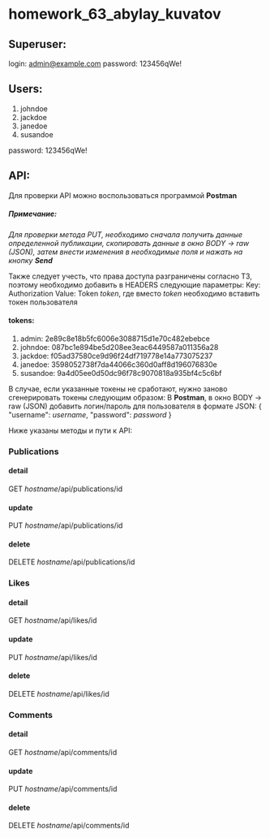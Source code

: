 # homework_63_abylay_kuvatov

## Superuser:
login: admin@example.com
password: 123456qWe!

## Users:
1. johndoe
2. jackdoe
3. janedoe
4. susandoe

password: 123456qWe!

## API:

Для проверки API можно воспользоваться программой **Postman**
##### Примечание: 
_Для проверки метода PUT, необходимо сначала получить данные определенной публикации, скопировать данные в окно BODY -> raw (JSON), затем внести изменения в необходимые поля и нажать на кнопку **Send**_

Также следует учесть, что права доступа разграничены согласно ТЗ, поэтому необходимо добавить в HEADERS следующие параметры: 
Key: Authorization
Value: Token _token_, где вместо _token_ необходимо вставить токен пользователя

#### tokens:
1. admin: 2e89c8e18b5fc6006e3088715d1e70c482ebebce
2. johndoe: 087bc1e894be5d208ee3eac6449587a011356a28
3. jackdoe: f05ad37580ce9d96f24df719778e14a773075237
4. janedoe: 3598052738f7da44066c360d0aff8d196076830e
5. susandoe: 9a4d05ee0d50dc96f78c9070818a935bf4c5c6bf

В случае, если указанные токены не сработают, нужно заново сгенерировать токены следующим образом:
В **Postman**, в окно BODY -> raw (JSON) добавить логин/пароль для пользователя в формате JSON:
{
    "username": _username_,
    "password": _password_
}

Ниже указаны методы и пути к API:

### Publications
#### detail
GET _hostname_/api/publications/id
#### update
PUT _hostname_/api/publications/id
#### delete
DELETE _hostname_/api/publications/id

### Likes
#### detail
GET _hostname_/api/likes/id
#### update
PUT _hostname_/api/likes/id
#### delete
DELETE _hostname_/api/likes/id

### Сomments
#### detail
GET _hostname_/api/comments/id
#### update
PUT _hostname_/api/comments/id
#### delete
DELETE _hostname_/api/comments/id
